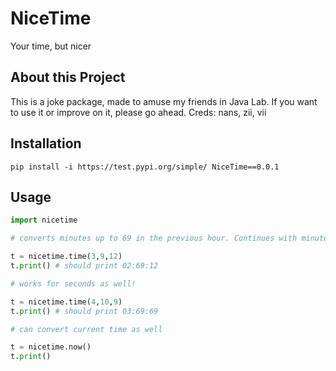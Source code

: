 # NiceTime
Your time, but nicer

## About this Project
This is a joke package, made to amuse my friends in Java Lab. If you want to use it or improve on it, please go ahead.
Creds: nans, zii, vii
## Installation
```
pip install -i https://test.pypi.org/simple/ NiceTime==0.0.1
```

## Usage
```python
import nicetime

# converts minutes up to 69 in the previous hour. Continues with minute 10 in current hour. 

t = nicetime.time(3,9,12)
t.print() # should print 02:69:12

# works for seconds as well!

t = nicetime.time(4,10,9)
t.print() # should print 03:69:69

# can convert current time as well

t = nicetime.now()
t.print()

```
